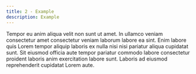 ```yaml
---
title: 2 - Example
description: Example
---
```


Tempor eu anim aliqua velit non sunt ut amet. In ullamco veniam consectetur amet consectetur veniam laborum labore ea sint. Enim labore quis Lorem tempor aliquip laboris ex nulla nisi nisi pariatur aliqua cupidatat sunt. Sit eiusmod officia aute tempor pariatur commodo labore consectetur proident laboris anim exercitation labore sunt. Laboris ad eiusmod reprehenderit cupidatat Lorem aute.